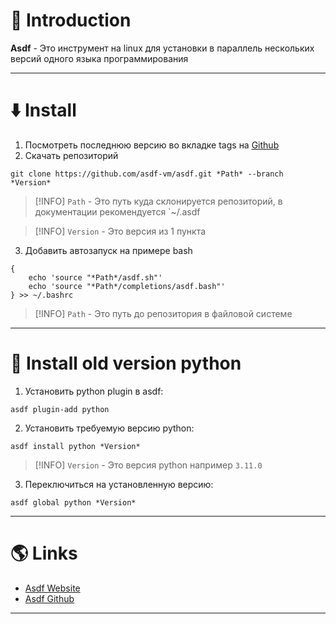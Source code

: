 # 📖 Introduction

**Asdf** - Это инструмент на linux для установки в параллель нескольких версий одного языка программирования

---

# ⬇️ Install

1. Посмотреть последнюю версию во вкладке tags на [Github](https://github.com/asdf-vm/asdf.git)
2. Скачать репозиторий

```shell
git clone https://github.com/asdf-vm/asdf.git *Path* --branch *Version*
```

>[!INFO]
> `Path` - Это путь куда склонируется репозиторий, в документации рекомендуется `~/.asdf 

>[!INFO]
> `Version` - Это версия из 1 пункта

3. Добавить автозапуск на примере bash

```shell
{
    echo 'source "*Path*/asdf.sh"'
    echo 'source "*Path*/completions/asdf.bash"'
} >> ~/.bashrc
```

>[!INFO]
> `Path` - Это путь до репозитория в файловой системе

---

# 🐍 Install old version python

1. Установить python plugin в asdf:

```shell
asdf plugin-add python
```

2. Установить требуемую версию python:

```shell
asdf install python *Version*
```

> [!INFO]
>  `Version` - Это версия python например `3.11.0`

3. Переключиться на установленную версию:

```shell
asdf global python *Version*
```

---

# 🌎 Links

- [Asdf Website](https://asdf-vm.com)
- [Asdf Github](https://github.com/asdf-vm/asdf.git)

---
